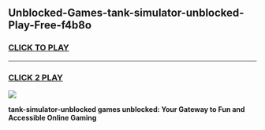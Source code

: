 
## Unblocked-Games-tank-simulator-unblocked-Play-Free-f4b8o
<h3>
<a href="https://premium76.site?title=tank-simulator-unblocked&ref=10A">CLICK TO PLAY</a></h3>
<hr>

<h3>
<a href="https://premium76.site?title=tank-simulator-unblocked&ref=10A">CLICK 2 PLAY</a>
  
</h3>

<a href="https://premium76.site?title=tank-simulator-unblocked&ref=10A"><img src="https://clearcache.store/games.png"></a>


**tank-simulator-unblocked games unblocked: Your Gateway to Fun and Accessible Online Gaming**
